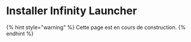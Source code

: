 # Installer Infinity Launcher

{% hint style="warning" %}
Cette page est en cours de construction.
{% endhint %}
